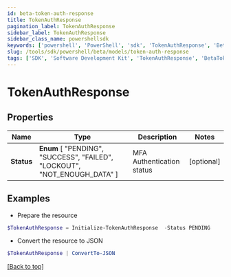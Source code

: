 ```yaml
---
id: beta-token-auth-response
title: TokenAuthResponse
pagination_label: TokenAuthResponse
sidebar_label: TokenAuthResponse
sidebar_class_name: powershellsdk
keywords: ['powershell', 'PowerShell', 'sdk', 'TokenAuthResponse', 'BetaTokenAuthResponse'] 
slug: /tools/sdk/powershell/beta/models/token-auth-response
tags: ['SDK', 'Software Development Kit', 'TokenAuthResponse', 'BetaTokenAuthResponse']
---
```



# TokenAuthResponse

## Properties

Name | Type | Description | Notes
------------ | ------------- | ------------- | -------------
**Status** |  **Enum** [  "PENDING",    "SUCCESS",    "FAILED",    "LOCKOUT",    "NOT_ENOUGH_DATA" ] | MFA Authentication status | [optional] 

## Examples

- Prepare the resource
```powershell
$TokenAuthResponse = Initialize-TokenAuthResponse  -Status PENDING
```

- Convert the resource to JSON
```powershell
$TokenAuthResponse | ConvertTo-JSON
```


[[Back to top]](#) 

